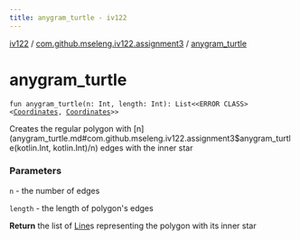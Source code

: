 ```yaml
---
title: anygram_turtle - iv122
---
```


[iv122](../index.md) / [com.github.mseleng.iv122.assignment3](index.md) / [anygram_turtle](.)

# anygram_turtle

`fun anygram_turtle(n: Int, length: Int): List<<ERROR CLASS><`[`Coordinates`](../com.github.mseleng.iv122.util/-coordinates/index.md)`, `[`Coordinates`](../com.github.mseleng.iv122.util/-coordinates/index.md)`>>`

Creates the regular polygon with [n](anygram_turtle.md#com.github.mseleng.iv122.assignment3$anygram_turtle(kotlin.Int, kotlin.Int)/n) edges with the inner star

### Parameters

`n` - the number of edges

`length` - the length of polygon's edges

**Return**
the list of [Line](../com.github.mseleng.iv122.util/-line.md)s representing the polygon with its inner star

